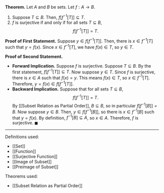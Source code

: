 **Theorem.** Let $A$ and $B$ be sets. Let $f:A\to B$.
1. Suppose $T\subseteq B$. Then, $f[f^{-1}[T]]\subseteq T$.
2. $f$ is surjective if and only if for all sets $T\subseteq B$, $$f[f^{-1}[T]]=T.$$

**Proof of First Statement.** Suppose $y\in f[f^{-1}[T]]$. Then, there is $x\in f^{-1}[T]$ such that $y=f(x)$. Since $x\in f^{-1}[T]$, we have $f(x)\in T$, so $y\in T$.

**Proof of Second Statement.**
- **Forward Implication.** Suppose $f$ is surjective. Suppose $T\subseteq B$. By the first statement, $f[f^{-1}[T]]\subseteq T$. Now suppose $y\in T$. Since $f$ is surjective, there is $x\in A$ such that $f(x)=y$. This means $f(x)\in T$, so $x\in f^{-1}[T]$. Therefore, $y=f(x)\in f[f^{-1}[T]]$.
- **Backward Implication.** Suppose that for all sets $T\subseteq B$, $$f[f^{-1}[T]]=T.$$By [[Subset Relation as Partial Order]], $B\subseteq B$, so in particular $f[f^{-1}[B]]=B$. Now suppose $y\in B$. Then, $y\in f[f^{-1}[B]]$, so there is $x\in f^{-1}[B]$ such that $y=f(x)$. By definition, $f^{-1}[B]\subseteq A$, so $x\in A$. Therefore, $f$ is surjective. $\blacksquare$
***
Definitions used:
- [[Set]]
- [[Function]]
- [[Surjective Function]]
- [[Image of Subset]]
- [[Preimage of Subset]]

Theorems used:
- [[Subset Relation as Partial Order]]